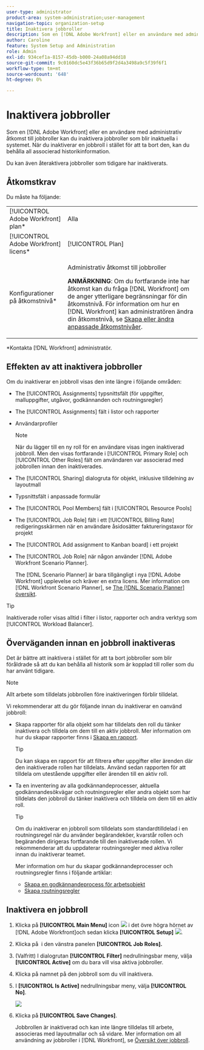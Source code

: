 ```yaml
---
user-type: administrator
product-area: system-administration;user-management
navigation-topic: organization-setup
title: Inaktivera jobbroller
description: Som en [!DNL Adobe Workfront] eller en användare med administrativ åtkomst till jobbroller kan du inaktivera jobbroller som blir inaktuella i systemet. När du inaktiverar en jobbroll i stället för att ta bort den, kan du behålla all associerad historikinformation.
author: Caroline
feature: System Setup and Administration
role: Admin
exl-id: 934cef1a-8157-45db-b000-24a08a94dd18
source-git-commit: 9c0160dc5e43f36b65d9f2d4a3498a9c5f39f6f1
workflow-type: tm+mt
source-wordcount: '648'
ht-degree: 0%

---
```


# Inaktivera jobbroller

Som en [!DNL Adobe Workfront] eller en användare med administrativ åtkomst till jobbroller kan du inaktivera jobbroller som blir inaktuella i systemet. När du inaktiverar en jobbroll i stället för att ta bort den, kan du behålla all associerad historikinformation.

Du kan även återaktivera jobbroller som tidigare har inaktiverats.

## Åtkomstkrav

Du måste ha följande:

<table style="table-layout:auto"> 
 <col> 
 <col> 
 <tbody> 
  <tr> 
   <td role="rowheader">[!UICONTROL Adobe Workfront] plan*</td> 
   <td> <p>Alla </p> </td> 
  </tr> 
  <tr> 
   <td role="rowheader">[!UICONTROL Adobe Workfront] licens*</td> 
   <td>[!UICONTROL Plan]</td> 
  </tr> 
  <tr> 
   <td role="rowheader">Konfigurationer på åtkomstnivå*</td> 
   <td> <p>Administrativ åtkomst till jobbroller</p> <p><b>ANMÄRKNING</b>: Om du fortfarande inte har åtkomst kan du fråga [!DNL Workfront] om de anger ytterligare begränsningar för din åtkomstnivå. För information om hur en [!DNL Workfront] kan administratören ändra din åtkomstnivå, se <a href="../../../administration-and-setup/add-users/configure-and-grant-access/create-modify-access-levels.md" class="MCXref xref">Skapa eller ändra anpassade åtkomstnivåer</a>.</p> </td> 
  </tr> 
 </tbody> 
</table>

&#42;Kontakta [!DNL Workfront] administratör.

## Effekten av att inaktivera jobbroller

Om du inaktiverar en jobbroll visas den inte längre i följande områden:

* The [!UICONTROL Assignments] typsnittsfält (för uppgifter, malluppgifter, utgåvor, godkännanden och routningsregler)
* The [!UICONTROL Assignments] fält i listor och rapporter
* Användarprofiler

   >[!NOTE]
   >
   >När du lägger till en ny roll för en användare visas ingen inaktiverad jobbroll. Men den visas fortfarande i [!UICONTROL Primary Role] och [!UICONTROL Other Roles] fält om användaren var associerad med jobbrollen innan den inaktiverades.

* The [!UICONTROL Sharing] dialogruta för objekt, inklusive tilldelning av layoutmall
* Typsnittsfält i anpassade formulär
* The [!UICONTROL Pool Members] fält i [!UICONTROL Resource Pools]
* The [!UICONTROL Job Role] fält i ett [!UICONTROL Billing Rate] redigeringsskärmen när en användare åsidosätter faktureringstaxor för projekt
* The [!UICONTROL Add assignment to Kanban board] i ett projekt
* The [!UICONTROL Job Role] när någon använder [!DNL Adobe Workfront Scenario Planner].

   The [!DNL Scenario Planner] är bara tillgängligt i nya [!DNL Adobe Workfront] upplevelse och kräver en extra licens. Mer information om [!DNL Workfront Scenario Planner], se [The [!DNL Scenario Planner] översikt](../../../scenario-planner/scenario-planner-overview.md).

>[!TIP]
>
>Inaktiverade roller visas alltid i filter i listor, rapporter och andra verktyg som [!UICONTROL Workload Balancer].

## Överväganden innan en jobbroll inaktiveras

Det är bättre att inaktivera i stället för att ta bort jobbroller som blir föråldrade så att du kan behålla all historik som är kopplad till roller som du har använt tidigare.

>[!NOTE]
>
>Allt arbete som tilldelats jobbrollen före inaktiveringen förblir tilldelat.

Vi rekommenderar att du gör följande innan du inaktiverar en oanvänd jobbroll:

* Skapa rapporter för alla objekt som har tilldelats den roll du tänker inaktivera och tilldela om dem till en aktiv jobbroll. Mer information om hur du skapar rapporter finns i [Skapa en rapport](../../../reports-and-dashboards/reports/creating-and-managing-reports/create-report.md).

   >[!TIP]
   >
   >Du kan skapa en rapport för att filtrera efter uppgifter eller ärenden där den inaktiverade rollen har tilldelats. Använd sedan rapporten för att tilldela om utestående uppgifter eller ärenden till en aktiv roll.

* Ta en inventering av alla godkännandeprocesser, aktuella godkännandesökvägar och routningsregler eller andra objekt som har tilldelats den jobbroll du tänker inaktivera och tilldela om dem till en aktiv roll.

   >[!TIP]
   >
   >Om du inaktiverar en jobbroll som tilldelats som standardtilldelad i en routningsregel när du använder begärandeköer, kvarstår rollen och begäranden dirigeras fortfarande till den inaktiverade rollen. Vi rekommenderar att du uppdaterar routningsregler med aktiva roller innan du inaktiverar teamet.

   Mer information om hur du skapar godkännandeprocesser och routningsregler finns i följande artiklar:

   * [Skapa en godkännandeprocess för arbetsobjekt](../../../administration-and-setup/customize-workfront/configure-approval-milestone-processes/create-approval-processes.md)
   * [Skapa routningsregler](../../../manage-work/requests/create-and-manage-request-queues/create-routing-rules.md)

## Inaktivera en jobbroll

1. Klicka på **[!UICONTROL Main Menu]** icon ![](assets/main-menu-icon.png) i det övre högra hörnet av [!DNL Adobe Workfront]och sedan klicka **[!UICONTROL Setup]** ![](assets/gear-icon-settings.png).

1. Klicka på &#x200B; i den vänstra panelen **[!UICONTROL Job Roles].**
1. (Valfritt) I dialogrutan **[!UICONTROL Filter]** nedrullningsbar meny, välja **[!UICONTROL Active]** om du bara vill visa aktiva jobbroller.
1. Klicka på namnet på den jobbroll som du vill inaktivera.
1. I **[!UICONTROL Is Active]** nedrullningsbar meny, välja **[!UICONTROL No]**.

   ![](assets/deactivate-job-role-edit-role-box-nwe.png)

1. Klicka på **[!UICONTROL Save Changes]**.

   Jobbrollen är inaktiverad och kan inte längre tilldelas till arbete, associeras med layoutmallar och så vidare. Mer information om all användning av jobbroller i [!DNL Workfront], se [Översikt över jobbroll](../../../administration-and-setup/set-up-workfront/organizational-setup/job-role-overview.md).

